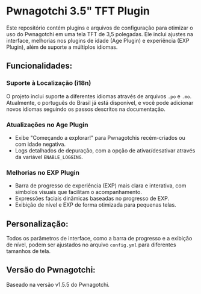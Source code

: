 # Pwnagotchi 3.5" TFT Plugin

Este repositório contém plugins e arquivos de configuração para otimizar o uso do Pwnagotchi em uma tela TFT de 3,5 polegadas. Ele inclui ajustes na interface, melhorias nos plugins de idade (Age Plugin) e experiência (EXP Plugin), além de suporte a múltiplos idiomas.

## Funcionalidades:

### Suporte à Localização (i18n)
O projeto inclui suporte a diferentes idiomas através de arquivos `.po` e `.mo`. Atualmente, o português do Brasil já está disponível, e você pode adicionar novos idiomas seguindo os passos descritos na documentação.

### Atualizações no Age Plugin
- Exibe "Começando a explorar!" para Pwnagotchis recém-criados ou com idade negativa.
- Logs detalhados de depuração, com a opção de ativar/desativar através da variável `ENABLE_LOGGING`.

### Melhorias no EXP Plugin
- Barra de progresso de experiência (EXP) mais clara e interativa, com símbolos visuais que facilitam o acompanhamento.
- Expressões faciais dinâmicas baseadas no progresso de EXP.
- Exibição de nível e EXP de forma otimizada para pequenas telas.

## Personalização:
Todos os parâmetros de interface, como a barra de progresso e a exibição de nível, podem ser ajustados no arquivo `config.yml` para diferentes tamanhos de tela.

## Versão do Pwnagotchi:
Baseado na versão v1.5.5 do Pwnagotchi.
